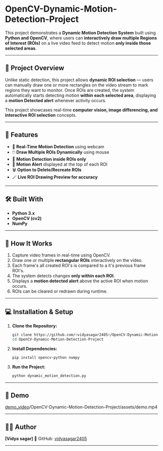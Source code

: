 # OpenCV-Dynamic-Motion-Detection-Project


This project demonstrates a **Dynamic Motion Detection System** built using **Python and OpenCV**, where users can **interactively draw multiple Regions of Interest (ROIs)** on a live video feed to detect motion **only inside those selected areas**.

---

## 🎯 Project Overview

Unlike static detection, this project allows **dynamic ROI selection** — users can manually draw one or more rectangles on the video stream to mark regions they want to monitor.
Once ROIs are created, the system automatically starts detecting motion **within each selected area**, displaying a **motion Detected alert** whenever activity occurs.

This project showcases real-time **computer vision, image differencing, and interactive ROI selection** concepts.

---

## 🧩 Features

* 🎥 **Real-Time Motion Detection** using webcam
* 🖱️ **Draw Multiple ROIs Dynamically** using mouse
* 🧠 **Motion Detection inside ROIs only**
* 🚨 **Motion Alert** displayed at the top of each ROI
* 🗑️ **Option to Delete/Recreate ROIs**
* 🪄 **Live ROI Drawing Preview for accuracy**

---

## 🛠️ Built With

* **Python 3.x**
* **OpenCV (cv2)**
* **NumPy**

---

## 🚀 How It Works

1. Capture video frames in real-time using OpenCV.
2. Draw one or multiple **rectangular ROIs** interactively on the video.
3. Each frame's all created ROI's is compared to a it's previous frame ROI's.
4. The system detects changes **only within each ROI**.
5. Displays a **motion detected alert** above the active ROI when motion occurs.
6. ROIs can be cleared or redrawn during runtime.

---

## 💻 Installation & Setup

1. **Clone the Repository:**

   ```bash
   git clone https://github.com/<vidyasagar2405>/OpenCV-Dynamic-Motion-Detection-Project.git
   cd OpenCV-Dynamic-Motion-Detection-Project
   ```

2. **Install Dependencies:**

   ```bash
   pip install opencv-python numpy
   ```

3. **Run the Project:**

   ```bash
   python dynamic_motion_detection.py
   ```

---

## 📸 Demo

[demo_video](https://github.com/)<your-username>/OpenCV-Dynamic-Motion-Detection-Project/assets/demo.mp4

---


## 🧑‍💻 Author

**[Vidya sagar]**
💼 GitHub: [vidyasagar2405](https://github.com/vidyasagar2405)

---

